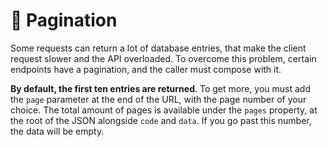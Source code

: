 # 📰 Pagination

Some requests can return a lot of database entries, that make the client request slower and the API overloaded. To overcome this problem, certain endpoints have a pagination, and the caller must compose with it.

**By default, the first ten entries are returned**. To get more, you must add the `page` parameter at the end of the URL, with the page number of your choice. The total amount of pages is available under the `pages` property, at the root of the JSON alongside `code` and `data`. If you go past this number, the data will be empty.
